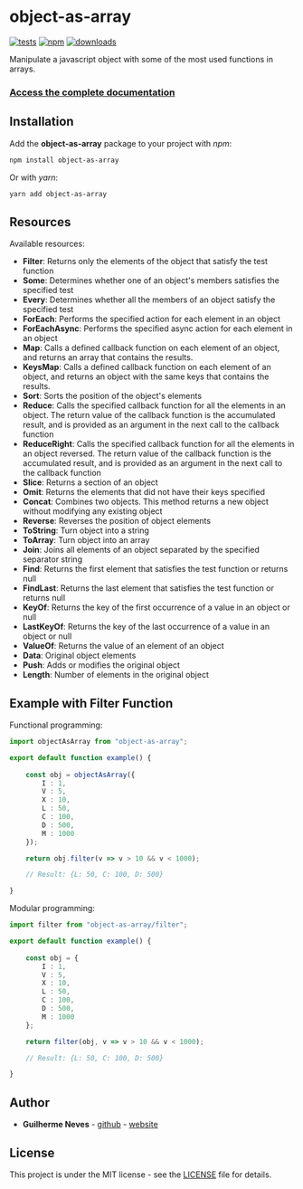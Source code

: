 <h1>object-as-array</h1>

[![tests](https://github.com/guilhermeasn/object-as-array/actions/workflows/test.yml/badge.svg)](https://github.com/guilhermeasn/object-as-array/actions/workflows/test.yml)
[![npm](https://img.shields.io/npm/v/object-as-array.svg)](https://www.npmjs.com/package/object-as-array/v/latest)
[![downloads](https://img.shields.io/npm/dt/object-as-array)](https://www.npmjs.com/package/object-as-array/)

Manipulate a javascript object with some of the most used functions in arrays.

### [Access the complete documentation](https://guilhermeasn.github.io/object-as-array/)

## Installation

Add the **object-as-array** package to your project with *npm*:

```sh
npm install object-as-array
```

Or with *yarn*:

```sh
yarn add object-as-array
```

## Resources

Available resources:

 - **Filter**: Returns only the elements of the object that satisfy the test function
 - **Some**: Determines whether one of an object's members satisfies the specified test
 - **Every**: Determines whether all the members of an object satisfy the specified test
 - **ForEach**: Performs the specified action for each element in an object
 - **ForEachAsync**: Performs the specified async action for each element in an object
 - **Map**: Calls a defined callback function on each element of an object, and returns an array that contains the results.
 - **KeysMap**: Calls a defined callback function on each element of an object, and returns an object with the same keys that contains the results.
 - **Sort**: Sorts the position of the object's elements
 - **Reduce**: Calls the specified callback function for all the elements in an object. The return value of the callback function is the accumulated result, and is provided as an argument in the next call to the callback function
 - **ReduceRight**: Calls the specified callback function for all the elements in an object reversed. The return value of the callback function is the accumulated result, and is provided as an argument in the next call to the callback function
 - **Slice**: Returns a section of an object
 - **Omit**: Returns the elements that did not have their keys specified
 - **Concat**: Combines two objects. This method returns a new object without modifying any existing object
 - **Reverse**: Reverses the position of object elements
 - **ToString**: Turn object into a string
 - **ToArray**: Turn object into an array
 - **Join**: Joins all elements of an object separated by the specified separator string
 - **Find**: Returns the first element that satisfies the test function or returns null
 - **FindLast**: Returns the last element that satisfies the test function or returns null
 - **KeyOf**: Returns the key of the first occurrence of a value in an object or null
 - **LastKeyOf**: Returns the key of the last occurrence of a value in an object or null
 - **ValueOf**: Returns the value of an element of an object
 - **Data**: Original object elements
 - **Push**: Adds or modifies the original object
 - **Length**: Number of elements in the original object

## Example with Filter Function

Functional programming:

```ts
import objectAsArray from "object-as-array";

export default function example() {
    
    const obj = objectAsArray({
        I : 1,
        V : 5,
        X : 10,
        L : 50,
        C : 100,
        D : 500,
        M : 1000
    });

    return obj.filter(v => v > 10 && v < 1000);

    // Result: {L: 50, C: 100, D: 500}

}
```

Modular programming:

```ts
import filter from "object-as-array/filter";

export default function example() {
    
    const obj = {
        I : 1,
        V : 5,
        X : 10,
        L : 50,
        C : 100,
        D : 500,
        M : 1000
    };

    return filter(obj, v => v > 10 && v < 1000);

    // Result: {L: 50, C: 100, D: 500}

}
```

## Author

* **Guilherme Neves** - [github](https://github.com/guilhermeasn/) - [website](https://gn.dev.br/)

## License

This project is under the MIT license - see the [LICENSE](https://github.com/guilhermeasn/mask-hooks/blob/master/LICENSE) file for details.